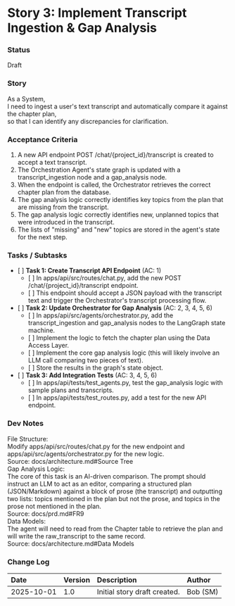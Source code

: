# **Story 3: Implement Transcript Ingestion & Gap Analysis**

### **Status**

Draft

### **Story**

As a System,  
I need to ingest a user's text transcript and automatically compare it against the chapter plan,  
so that I can identify any discrepancies for clarification.

### **Acceptance Criteria**

1. A new API endpoint POST /chat/{project\_id}/transcript is created to accept a text transcript.  
2. The Orchestration Agent's state graph is updated with a transcript\_ingestion node and a gap\_analysis node.  
3. When the endpoint is called, the Orchestrator retrieves the correct chapter plan from the database.  
4. The gap analysis logic correctly identifies key topics from the plan that are missing from the transcript.  
5. The gap analysis logic correctly identifies new, unplanned topics that were introduced in the transcript.  
6. The lists of "missing" and "new" topics are stored in the agent's state for the next step.

### **Tasks / Subtasks**

* \[ \] **Task 1: Create Transcript API Endpoint** (AC: 1\)  
  * \[ \] In apps/api/src/routes/chat.py, add the new POST /chat/{project\_id}/transcript endpoint.  
  * \[ \] This endpoint should accept a JSON payload with the transcript text and trigger the Orchestrator's transcript processing flow.  
* \[ \] **Task 2: Update Orchestrator for Gap Analysis** (AC: 2, 3, 4, 5, 6\)  
  * \[ \] In apps/api/src/agents/orchestrator.py, add the transcript\_ingestion and gap\_analysis nodes to the LangGraph state machine.  
  * \[ \] Implement the logic to fetch the chapter plan using the Data Access Layer.  
  * \[ \] Implement the core gap analysis logic (this will likely involve an LLM call comparing two pieces of text).  
  * \[ \] Store the results in the graph's state object.  
* \[ \] **Task 3: Add Integration Tests** (AC: 3, 4, 5, 6\)  
  * \[ \] In apps/api/tests/test\_agents.py, test the gap\_analysis logic with sample plans and transcripts.  
  * \[ \] In apps/api/tests/test\_routes.py, add a test for the new API endpoint.

### **Dev Notes**

File Structure:  
Modify apps/api/src/routes/chat.py for the new endpoint and apps/api/src/agents/orchestrator.py for the new logic.  
Source: docs/architecture.md\#Source Tree  
Gap Analysis Logic:  
The core of this task is an AI-driven comparison. The prompt should instruct an LLM to act as an editor, comparing a structured plan (JSON/Markdown) against a block of prose (the transcript) and outputting two lists: topics mentioned in the plan but not the prose, and topics in the prose not mentioned in the plan.  
Source: docs/prd.md\#FR9  
Data Models:  
The agent will need to read from the Chapter table to retrieve the plan and will write the raw\_transcript to the same record.  
Source: docs/architecture.md\#Data Models

### **Change Log**

| Date | Version | Description | Author |
| :---- | :---- | :---- | :---- |
| 2025-10-01 | 1.0 | Initial story draft created. | Bob (SM) |

